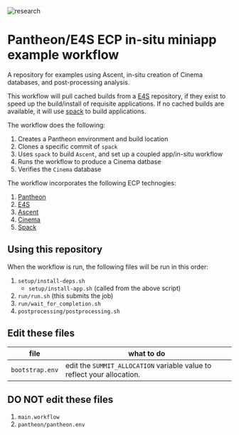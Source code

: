 ![research](https://pantheonscience.github.io/states/research.png)

# Pantheon/E4S ECP in-situ miniapp example workflow

A repository for examples using Ascent, in-situ creation of Cinema
databases, and post-processing analysis. 

This workflow will pull cached builds from a [E4S](https://e4s-project.github.io/) repository, if they exist
to speed up the build/install of requisite applications. If no cached builds are available, it will use
[spack](https://github.com/spack/spack) to build applications.

The workflow does the following:

1. Creates a Pantheon environment and build location
2. Clones a specific commit of `spack`
3. Uses `spack` to build `Ascent`, and set up a coupled app/in-situ workflow
4. Runs the workflow to produce a Cinema datbase
5. Verifies the `Cinema` database

The workflow incorporates the following ECP technogies:
1. [Pantheon](http://pantheonscience.org/)
1. [E4S](https://e4s-project.github.io/)
1. [Ascent](https://ascent.readthedocs.io/en/latest/)
1. [Cinema](https://cinemascience.org)
1. [Spack](https://github.com/spack/spack)

## Using this repository

When the workflow is run, the following files will be run in this order:

1. `setup/install-deps.sh`
    - `setup/install-app.sh` (called from the above script)
1. `run/run.sh` (this submits the job)
1. `run/wait_for_completion.sh`
1. `postprocessing/postprocessing.sh`

## Edit these files
| file | what to do |
|------|---------|
|`bootstrap.env` | edit the `SUMMIT_ALLOCATION` variable value to reflect your allocation. |

## DO NOT edit these files

1. `main.workflow`
1. `pantheon/pantheon.env`
